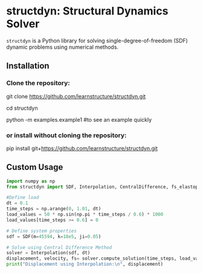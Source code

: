 # structdyn: Structural Dynamics Solver

`structdyn` is a Python library for solving single-degree-of-freedom (SDF) dynamic problems using numerical methods.

## Installation
### Clone the repository:
git clone https://github.com/learnstructure/structdyn.git 

cd structdyn

python -m examples.example1 #to see an example quickly

### or install without cloning the repository:
pip install git+https://github.com/learnstructure/structdyn.git

## Custom Usage
```python
import numpy as np
from structdyn import SDF, Interpolation, CentralDifference, fs_elastoplastic, fs_hysteresis

#Define load
dt = 0.1
time_steps = np.arange(0, 1.01, dt)
load_values = 50 * np.sin(np.pi * time_steps / 0.6) * 1000
load_values[time_steps >= 0.6] = 0

# Define system properties
sdf = SDF(m=45594, k=18e5, ji=0.05)

# Solve using Central Difference Method
solver = Interpolation(sdf, dt)
displacement, velocity, fs= solver.compute_solution(time_steps, load_values)
print("Displacement using Interpolation:\n", displacement)



